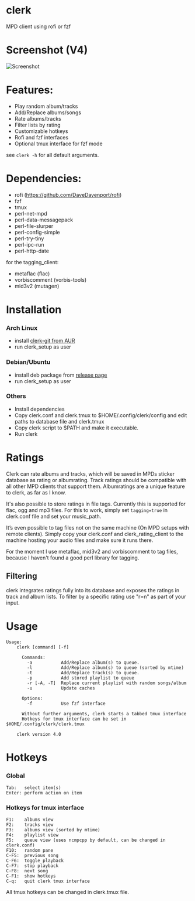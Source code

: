 # clerk

MPD client using rofi or fzf

# Screenshot (V4)
![Screenshot](https://pic.53280.de/clerk.png)

# Features:

* Play random album/tracks
* Add/Replace albums/songs
* Rate albums/tracks
* Filter lists by rating
* Customizable hotkeys
* Rofi and fzf interfaces
* Optional tmux interface for fzf mode

see `clerk -h` for all default arguments.

# Dependencies:

* rofi (https://github.com/DaveDavenport/rofi)
* fzf
* tmux
* perl-net-mpd
* perl-data-messagepack
* perl-file-slurper
* perl-config-simple
* perl-try-tiny
* perl-ipc-run
* perl-http-date

for the tagging_client:
* metaflac (flac)
* vorbiscomment (vorbis-tools)
* mid3v2 (mutagen)


# Installation

### Arch Linux

* install [clerk-git from AUR](https://aur.archlinux.org/packages/clerk-git/)
* run clerk_setup as user

### Debian/Ubuntu

* install deb package from [release page](https://github.com/carnager/clerk/releases)
* run clerk_setup as user

### Others

* Install dependencies
* Copy clerk.conf and clerk.tmux to $HOME/.config/clerk/config and edit paths to database file and clerk.tmux
* Copy clerk script to $PATH and make it executable.
* Run clerk

# Ratings

Clerk can rate albums and tracks, which will be saved in MPDs sticker database as rating or albumrating.
Track ratings should be compatible with all other MPD clients that support them.
Albumratings are a unique feature to clerk, as far as I know.

It's also possible to store ratings in file tags. Currently this is supported for flac, ogg and mp3 files.
For this to work, simply set `tagging=true` in clerk.conf file and set your music_path.

It’s even possible to tag files not on the same machine (On MPD setups with remote clients).
Simply copy your clerk.conf and clerk_rating_client to the machine hosting your audio files and
make sure it runs there.

For the moment I use metaflac, mid3v2 and vorbiscomment to tag files, because I haven't found a good perl library
for tagging.

## Filtering

clerk integrates ratings fully into its database and exposes the ratings in track and album lists.
To filter by a specific rating use "r=n" as part of your input.

# Usage

```
Usage:
    clerk [command] [-f]

      Commands:
        -a           Add/Replace album(s) to queue.
        -l           Add/Replace album(s) to queue (sorted by mtime)
        -t           Add/Replace track(s) to queue.
        -p           Add stored playlist to queue
        -r [-A, -T]  Replace current playlist with random songs/album
        -u           Update caches

      Options:
        -f           Use fzf interface

      Without further arguments, clerk starts a tabbed tmux interface
      Hotkeys for tmux interface can be set in $HOME/.config/clerk/clerk.tmux

    clerk version 4.0
```

# Hotkeys

### Global

```
Tab:   select item(s)
Enter: perform action on item

```

### Hotkeys for tmux interface

```
F1:    albums view
F2:    tracks view
F3:    albums view (sorted by mtime)
F4:    playlist view
F5:    queue view (uses ncmpcpp by default, can be changed in clerk.conf)
F10:   random pane
C-F5:  previous song
C-F6:  toggle playback
C-F7:  stop playback
C-F8:  next song
C-F1:  show hotkeys
C-q:   quit clerk tmux interface
```

All tmux hotkeys can be changed in clerk.tmux file.
